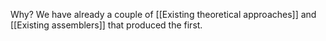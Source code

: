 Why? We have already a couple of [[Existing theoretical approaches]] and [[Existing assemblers]] that produced the first.
